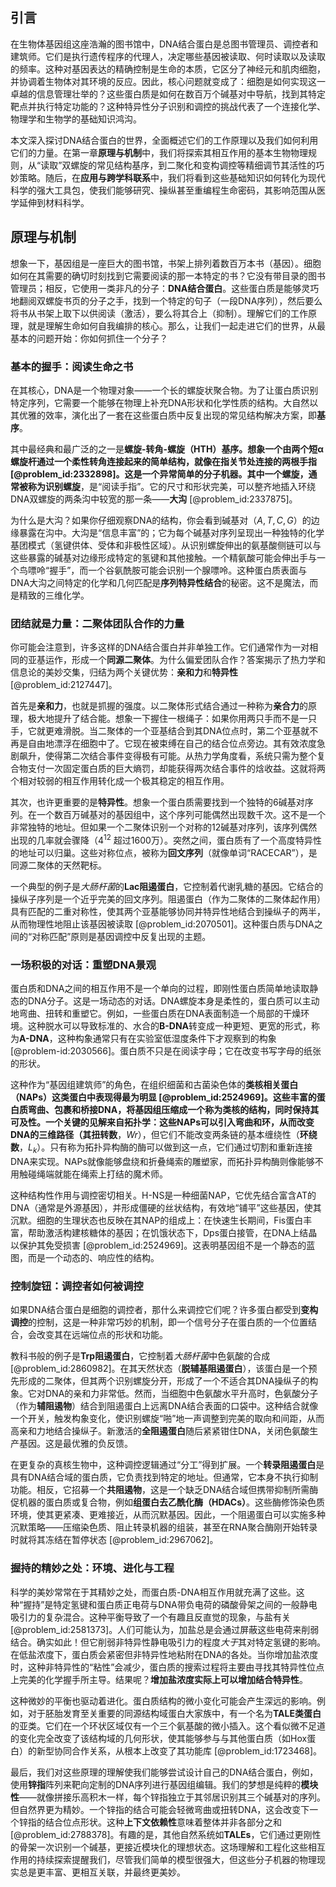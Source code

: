 ## 引言
在生物体基因组这座浩瀚的图书馆中，DNA结合蛋白是总图书管理员、调控者和建筑师。它们是执行遗传程序的代理人，决定哪些基因被读取、何时读取以及读取的频率。这种对基因表达的精确控制是生命的本质，它区分了神经元和肌肉细胞，并协调着生物体对其环境的反应。因此，核心问题就变成了：细胞是如何实现这一卓越的信息管理壮举的？这些蛋白质是如何在数百万个碱基对中导航，找到其特定靶点并执行特定功能的？这种特异性分子识别和调控的挑战代表了一个连接化学、物理学和生物学的基础知识鸿沟。

本文深入探讨DNA结合蛋白的世界，全面概述它们的工作原理以及我们如何利用它们的力量。在第一章**原理与机制**中，我们将探索其相互作用的基本生物物理规则，从“读取”双螺旋的常见结构基序，到二聚化和变构调控等精细调节其活性的巧妙策略。随后，在**应用与跨学科联系**中，我们将看到这些基础知识如何转化为现代科学的强大工具包，使我们能够研究、操纵甚至重编程生命密码，其影响范围从医学延伸到材料科学。

## 原理与机制

想象一下，基因组是一座巨大的图书馆，书架上排列着数百万本书（基因）。细胞如何在其需要的确切时刻找到它需要阅读的那一本特定的书？它没有带目录的图书管理员；相反，它使用一类非凡的分子：**DNA结合蛋白**。这些蛋白质是能够灵巧地翻阅双螺旋书页的分子之手，找到一个特定的句子（一段DNA序列），然后要么将书从书架上取下以供阅读（激活），要么将其合上（抑制）。理解它们的工作原理，就是理解生命如何自我编排的核心。那么，让我们一起走进它们的世界，从最基本的问题开始：你如何抓住一个分子？

### 基本的握手：阅读生命之书

在其核心，DNA是一个物理对象——一个长的螺旋状聚合物。为了让蛋白质识别特定序列，它需要一个能够在物理上补充DNA形状和化学性质的结构。大自然以其优雅的效率，演化出了一套在这些蛋白质中反复出现的常见结构解决方案，即**基序**。

其中最经典和最广泛的之一是**螺旋-转角-螺旋（HTH）**基序。想象一个由两个短α螺旋杆通过一个柔性转角连接起来的简单结构，就像在指关节处连接的两根手指 [@problem_id:2332898]。这是一个异常简单的分子机器。其中一个螺旋，通常被称为**识别螺旋**，是“阅读手指”。它的尺寸和形状完美，可以整齐地插入环绕DNA双螺旋的两条沟中较宽的那一条——**大沟** [@problem_id:2337875]。

为什么是大沟？如果你仔细观察DNA的结构，你会看到碱基对（$A, T, C, G$）的边缘暴露在沟中。大沟是“信息丰富”的；它为每个碱基对序列呈现出一种独特的化学基团模式（氢键供体、受体和非极性区域）。从识别螺旋伸出的氨基酸侧链可以与这些暴露的碱基对边缘形成特定的氢键和其他接触。一个精氨酸可能会伸出手与一个鸟嘌呤“握手”，而一个谷氨酰胺可能会识别一个腺嘌呤。这种蛋白质表面与DNA大沟之间特定的化学和几何匹配是**序列特异性结合**的秘密。这不是魔法，而是精致的三维化学。

### 团结就是力量：二聚体团队合作的力量

你可能会注意到，许多这样的DNA结合蛋白并非单独工作。它们通常作为一对相同的亚基运作，形成一个**同源二聚体**。为什么偏爱团队合作？答案揭示了热力学和信息论的美妙交集，归结为两个关键优势：**亲和力**和**特异性** [@problem_id:2127447]。

首先是**亲和力**，也就是抓握的强度。以二聚体形式结合通过一种称为**亲合力**的原理，极大地提升了结合能。想象一下握住一根绳子：如果你用两只手而不是一只手，它就更难滑脱。当二聚体的一个亚基结合到其DNA位点时，第二个亚基就不再是自由地漂浮在细胞中了。它现在被束缚在自己的结合位点旁边。其有效浓度急剧飙升，使得第二次结合事件变得极有可能。从热力学角度看，系统只需为整个复合物支付一次固定蛋白质的巨大熵罚，却能获得两次结合事件的焓收益。这就将两个相对较弱的相互作用转化成一个极其稳定的相互作用。

其次，也许更重要的是**特异性**。想象一个蛋白质需要找到一个独特的6碱基对序列。在一个数百万碱基对的基因组中，这个序列可能偶然出现数千次。这不是一个非常独特的地址。但如果一个二聚体识别一个对称的12碱基对序列，该序列偶然出现的几率就会骤降（$4^{12}$ 超过1600万）。突然之间，蛋白质有了一个高度特异性的地址可以归巢。这些对称位点，被称为**回文序列**（就像单词“RACECAR”），是同源二聚体的天然靶标。

一个典型的例子是*大肠杆菌*的**Lac阻遏蛋白**，它控制着代谢乳糖的基因。它结合的操纵子序列是一个近乎完美的回文序列。阻遏蛋白（作为二聚体的二聚体起作用）具有匹配的二重对称性，使其两个亚基能够协同并特异性地结合到操纵子的两半，从而物理性地阻止该基因被读取 [@problem_id:2070501]。这种蛋白质与DNA之间的“对称匹配”原则是基因调控中反复出现的主题。

### 一场积极的对话：重塑DNA景观

蛋白质和DNA之间的相互作用不是一个单向的过程，即刚性蛋白质简单地读取静态的DNA分子。这是一场动态的对话。DNA螺旋本身是柔性的，蛋白质可以主动地弯曲、扭转和重塑它。例如，一些蛋白质在DNA表面制造一个局部的干燥环境。这种脱水可以导致标准的、水合的**B-DNA**转变成一种更短、更宽的形式，称为**A-DNA**，这种构象通常只有在实验室低湿度条件下才观察到的构象 [@problem-id:2030566]。蛋白质不只是在阅读字母；它在改变书写字母的纸张的形状。

这种作为“基因组建筑师”的角色，在组织细菌和古菌染色体的**类核相关蛋白（NAPs）**这类蛋白中表现得最为明显 [@problem_id:2524969]。这些丰富的蛋白质弯曲、包裹和桥接DNA，将基因组压缩成一个称为类核的结构，同时保持其可及性。一个关键的见解来自拓扑学：这些NAPs可以引入弯曲和环，从而改变DNA的三维路径（其**扭转数**，$Wr$），但它们不能改变两条链的基本缠绕性（**环绕数**，$L_k$）。只有称为拓扑异构酶的酶可以做到这一点，它们通过切割和重新连接DNA来实现。NAPs就像能够盘绕和折叠绳索的雕塑家，而拓扑异构酶则像能够不用触碰绳端就能在绳索上打结的魔术师。

这种结构性作用与调控密切相关。H-NS是一种细菌NAP，它优先结合富含AT的DNA（通常是外源基因），并形成僵硬的丝状结构，有效地“铺平”这些基因，使其沉默。细胞的生理状态也反映在其NAP的组成上：在快速生长期间，Fis蛋白丰富，帮助激活构建核糖体的基因；在饥饿状态下，Dps蛋白接管，在DNA上结晶以保护其免受损害 [@problem_id:2524969]。这表明基因组不是一个静态的蓝图，而是一个动态的、响应性的结构。

### 控制旋钮：调控者如何被调控

如果DNA结合蛋白是细胞的调控者，那什么来调控它们呢？许多蛋白都受到**变构调控**的控制，这是一种非常巧妙的机制，即一个信号分子在蛋白质的一个位置结合，会改变其在远端位点的形状和功能。

教科书般的例子是**Trp阻遏蛋白**，它控制着*大肠杆菌*中色氨酸的合成 [@problem_id:2860982]。在其天然状态（**脱辅基阻遏蛋白**），该蛋白是一个预先形成的二聚体，但其两个识别螺旋分开，形成了一个不适合其DNA操纵子的构象。它对DNA的亲和力非常低。然而，当细胞中色氨酸水平升高时，色氨酸分子（作为**辅阻遏物**）结合到阻遏蛋白上远离DNA结合表面的口袋中。这种结合就像一个开关，触发构象变化，使识别螺旋“啪”地一声调整到完美的取向和间距，从而高亲和力地结合操纵子。新激活的**全阻遏蛋白**随后紧紧钳住DNA，关闭色氨酸生产基因。这是最优雅的负反馈。

在更复杂的真核生物中，这种调控逻辑通过“分工”得到扩展。一个**转录阻遏蛋白**是具有DNA结合域的蛋白质，它负责找到特定的地址。但通常，它本身不执行抑制功能。相反，它招募一个**共阻遏物**，这是一个缺乏DNA结合域但携带抑制所需酶促机器的蛋白质或复合物，例如**组蛋白去乙酰化酶（HDACs）**。这些酶修饰染色质环境，使其更紧凑、更难接近，从而沉默基因。因此，一个阻遏蛋白可以实施多种沉默策略——压缩染色质、阻止转录机器的组装，甚至在RNA聚合酶刚开始转录时就将其冻结在暂停状态 [@problem_id:2967062]。

### 握持的精妙之处：环境、进化与工程

科学的美妙常常在于其精妙之处，而蛋白质-DNA相互作用就充满了这些。这种“握持”是特定氢键和蛋白质正电荷与DNA带负电荷的磷酸骨架之间的一般静电吸引力的复杂混合。这种平衡导致了一个有趣且反直觉的现象，与盐有关 [@problem_id:2581373]。人们可能认为，加盐总是会通过屏蔽这些电荷来削弱结合。确实如此！但它削弱非特异性静电吸引力的程度*大于*其对特定氢键的影响。在低盐浓度下，蛋白质会紧密但非特异性地粘附在DNA的各处。当你增加盐浓度时，这种非特异性的“粘性”会减少，蛋白质的搜索过程将主要由寻找其特异性位点上完美的化​​学握手所主导。结果呢？**增加盐浓度实际上可以增加结合特异性**。

这种微妙的平衡也驱动着进化。蛋白质结构的微小变化可能会产生深远的影响。例如，对于胚胎发育至关重要的同源结构域蛋白大家族中，有一个名为**TALE类蛋白**的亚类。它们在一个环状区域仅有一个三个氨基酸的微小插入。这个看似微不足道的变化完全改变了该结构域的几何形状，使其能够参与与其他蛋白质（如Hox蛋白）的新型协同合作关系，从根本上改变了其功能库 [@problem_id:1723468]。

最后，我们对这些原理的理解使我们能够尝试设计自己的DNA结合蛋白，例如，使用**锌指**阵列来靶向定制的DNA序列进行基因组编辑。我们的梦想是纯粹的**模块性**——就像拼接乐高积木一样，每个锌指独立于其邻居识别其三个碱基对的序列。但自然界更为精妙。一个锌指的结合可能会轻微弯曲或扭转DNA，这会改变下一个锌指的结合位点形状。这种**上下文依赖性**意味着整体并非各部分之和 [@problem_id:2788378]。有趣的是，其他自然系统如**TALEs**，它们通过更刚性的骨架一次识别一个碱基，更接近模块化的理想状态。这场理解和工程化这些相互作用的持续探索提醒我们，尽管我们简单的模型很强大，但这些分子机器的物理现实总是更丰富、更相互关联，并最终更美妙。

